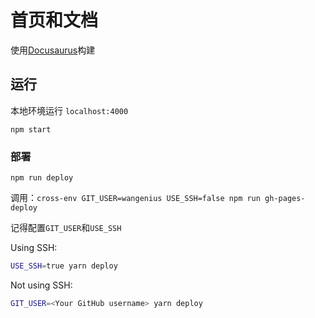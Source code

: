 # 首页和文档

使用[Docusaurus](https://docusaurus.io/)构建

## 运行

本地环境运行 `localhost:4000`

```shell
npm start
```

### 部署


```shell
npm run deploy
```

调用：`cross-env GIT_USER=wangenius USE_SSH=false npm run gh-pages-deploy`

记得配置`GIT_USER`和`USE_SSH`

Using SSH:

```bash
USE_SSH=true yarn deploy
```

Not using SSH:

```bash
GIT_USER=<Your GitHub username> yarn deploy
```
